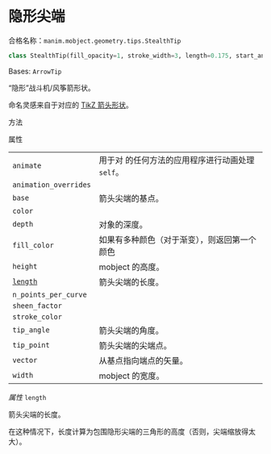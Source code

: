 # 隐形尖端

合格名称：`manim.mobject.geometry.tips.StealthTip`


```py
class StealthTip(fill_opacity=1, stroke_width=3, length=0.175, start_angle=3.141592653589793, **kwargs)
```

Bases: `ArrowTip`

“隐形”战斗机/风筝箭形状。

命名灵感来自于对应的 [TikZ 箭头形状](https://tikz.dev/tikz-arrows#sec-16.3)。

方法



属性

|||
|-|-|
`animate`|用于对 的任何方法的应用程序进行动画处理`self`。
`animation_overrides`|
`base`|箭头尖端的基点。
`color`|
`depth`|对象的深度。
`fill_color`|如果有多种颜色（对于渐变），则返回第一个颜色
`height`|mobject 的高度。
[`length`]()|箭头尖端的长度。
`n_points_per_curve`|
`sheen_factor`|
`stroke_color`|
`tip_angle`|箭头尖端的角度。
`tip_point`|箭头尖端的尖端点。
`vector`|从基点指向端点的矢量。
`width`|mobject 的宽度。


_属性_ `length`

箭头尖端的长度。

在这种情况下，长度计算为包围隐形尖端的三角形的高度（否则，尖端缩放得太大）。
